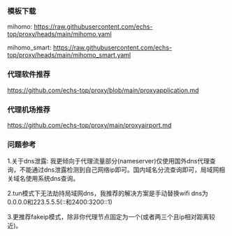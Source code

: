 ### 模板下载
mihomo: https://raw.githubusercontent.com/echs-top/proxy/heads/main/mihomo.yaml

mihomo_smart: https://raw.githubusercontent.com/echs-top/proxy/heads/main/mihomo_smart.yaml

### 代理软件推荐

https://github.com/echs-top/proxy/blob/main/proxyapplication.md

### 代理机场推荐

https://github.com/echs-top/proxy/main/proxyairport.md

### 问题参考

1.关于dns泄露: 我更倾向于代理流量部分(nameserver)仅使用国外dns代理查询，不能通过dns泄露检测到自己网络ip即可。国内域名分流查询即可，局域网相关域名使用系统dns查询。

2.tun模式下无法劫持局域网dns，我推荐的解决方案是手动替换wifi dns为0.0.0.0和223.5.5.5(::和2400:3200::1)

3.更推荐fakeip模式，除非你代理节点固定为一个(或者两三个且ip相对距离较近)。
